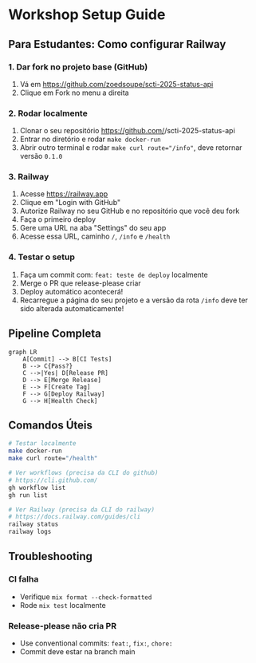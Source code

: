# Workshop Setup Guide

## Para Estudantes: Como configurar Railway

### 1. Dar fork no projeto base (GitHub)
1. Vá em https://github.com/zoedsoupe/scti-2025-status-api
2. Clique em Fork no menu a direita

### 2. Rodar localmente
1. Clonar o seu repositório https://github.com/<seu-usuario>/scti-2025-status-api
2. Entrar no diretório e rodar `make docker-run`
3. Abrir outro terminal e rodar `make curl route="/info"`, deve retornar versão `0.1.0`

### 3. Railway
1. Acesse https://railway.app
2. Clique em "Login with GitHub"
3. Autorize Railway no seu GitHub e no repositório que você deu fork
4. Faça o primeiro deploy
5. Gere uma URL na aba "Settings" do seu app
6. Acesse essa URL, caminho `/`, `/info` e `/health`

### 4. Testar o setup
1. Faça um commit com: `feat: teste de deploy` localmente
2. Merge o PR que release-please criar
3. Deploy automático acontecerá!
4. Recarregue a página do seu projeto e a versão da rota `/info` deve ter sido alterada automaticamente!

## Pipeline Completa

```mermaid
graph LR
    A[Commit] --> B[CI Tests]
    B --> C{Pass?}
    C -->|Yes| D[Release PR]
    D --> E[Merge Release]
    E --> F[Create Tag]
    F --> G[Deploy Railway]
    G --> H[Health Check]
```

## Comandos Úteis

```bash
# Testar localmente
make docker-run
make curl route="/health"

# Ver workflows (precisa da CLI do github)
# https://cli.github.com/
gh workflow list
gh run list

# Ver Railway (precisa da CLI do railway)
# https://docs.railway.com/guides/cli
railway status
railway logs
```

## Troubleshooting

### CI falha
- Verifique `mix format --check-formatted`
- Rode `mix test` localmente

### Release-please não cria PR
- Use conventional commits: `feat:`, `fix:`, `chore:`
- Commit deve estar na branch main
